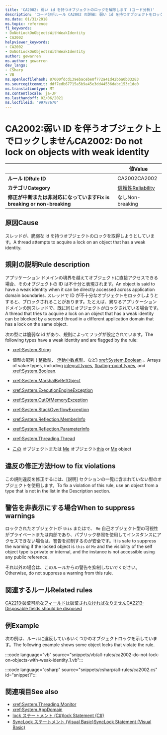 ```yaml
---
title: 'CA2002: 弱い id を持つオブジェクトのロックを解除します (コード分析)'
description: 'コード分析ルール CA2002 の詳細: 弱い id を持つオブジェクトをロックしない'
ms.date: 01/31/2018
ms.topic: reference
f1_keywords:
- DoNotLockOnObjectsWithWeakIdentity
- CA2002
helpviewer_keywords:
- CA2002
- DoNotLockOnObjectsWithWeakIdentity
author: gewarren
ms.author: gewarren
dev_langs:
- CSharp
- VB
ms.openlocfilehash: 87000fdcd139ebacebe0f772a41d42bba0b33283
ms.sourcegitcommit: ddf7edb67715a5b9a45e3dd44536dabc153c1de0
ms.translationtype: MT
ms.contentlocale: ja-JP
ms.lasthandoff: 02/06/2021
ms.locfileid: "99787670"
---
```

# <a name="ca2002-do-not-lock-on-objects-with-weak-identity"></a><span data-ttu-id="0e2c0-103">CA2002:弱い ID を伴うオブジェクト上でロックしません</span><span class="sxs-lookup"><span data-stu-id="0e2c0-103">CA2002: Do not lock on objects with weak identity</span></span>

| | <span data-ttu-id="0e2c0-104">値</span><span class="sxs-lookup"><span data-stu-id="0e2c0-104">Value</span></span> |
|-|-|
| <span data-ttu-id="0e2c0-105">**ルール ID**</span><span class="sxs-lookup"><span data-stu-id="0e2c0-105">**Rule ID**</span></span> |<span data-ttu-id="0e2c0-106">CA2002</span><span class="sxs-lookup"><span data-stu-id="0e2c0-106">CA2002</span></span>|
| <span data-ttu-id="0e2c0-107">**カテゴリ**</span><span class="sxs-lookup"><span data-stu-id="0e2c0-107">**Category**</span></span> |[<span data-ttu-id="0e2c0-108">信頼性</span><span class="sxs-lookup"><span data-stu-id="0e2c0-108">Reliability</span></span>](reliability-warnings.md)|
| <span data-ttu-id="0e2c0-109">**修正が中断または非対応になっています**</span><span class="sxs-lookup"><span data-stu-id="0e2c0-109">**Fix is breaking or non-breaking**</span></span> |<span data-ttu-id="0e2c0-110">なし</span><span class="sxs-lookup"><span data-stu-id="0e2c0-110">Non-breaking</span></span>|

## <a name="cause"></a><span data-ttu-id="0e2c0-111">原因</span><span class="sxs-lookup"><span data-stu-id="0e2c0-111">Cause</span></span>

<span data-ttu-id="0e2c0-112">スレッドが、脆弱な id を持つオブジェクトのロックを取得しようとしています。</span><span class="sxs-lookup"><span data-stu-id="0e2c0-112">A thread attempts to acquire a lock on an object that has a weak identity.</span></span>

## <a name="rule-description"></a><span data-ttu-id="0e2c0-113">規則の説明</span><span class="sxs-lookup"><span data-stu-id="0e2c0-113">Rule description</span></span>

<span data-ttu-id="0e2c0-114">アプリケーション ドメインの境界を越えてオブジェクトに直接アクセスできる場合、そのオブジェクトの ID は不十分と表現されます。</span><span class="sxs-lookup"><span data-stu-id="0e2c0-114">An object is said to have a weak identity when it can be directly accessed across application domain boundaries.</span></span> <span data-ttu-id="0e2c0-115">スレッドで ID が不十分なオブジェクトをロックしようとすると、ブロックされることがあります。たとえば、異なるアプリケーション ドメインの別スレッドで、既に同じオブジェクトがロックされている場合です。</span><span class="sxs-lookup"><span data-stu-id="0e2c0-115">A thread that tries to acquire a lock on an object that has a weak identity can be blocked by a second thread in a different application domain that has a lock on the same object.</span></span>

<span data-ttu-id="0e2c0-116">次の型には脆弱な id があり、規則によってフラグが設定されています。</span><span class="sxs-lookup"><span data-stu-id="0e2c0-116">The following types have a weak identity and are flagged by the rule:</span></span>

- <xref:System.String>

- <span data-ttu-id="0e2c0-117">値型の配列 ( [整数型](../../../csharp/language-reference/builtin-types/integral-numeric-types.md)、 [浮動小数点型](../../../csharp/language-reference/builtin-types/floating-point-numeric-types.md)、など) <xref:System.Boolean> 。</span><span class="sxs-lookup"><span data-stu-id="0e2c0-117">Arrays of value types, including [integral types](../../../csharp/language-reference/builtin-types/integral-numeric-types.md), [floating-point types](../../../csharp/language-reference/builtin-types/floating-point-numeric-types.md), and <xref:System.Boolean>.</span></span>

- <xref:System.MarshalByRefObject>

- <xref:System.ExecutionEngineException>

- <xref:System.OutOfMemoryException>

- <xref:System.StackOverflowException>

- <xref:System.Reflection.MemberInfo>

- <xref:System.Reflection.ParameterInfo>

- <xref:System.Threading.Thread>

- <span data-ttu-id="0e2c0-118">[この](../../../csharp/language-reference/keywords/this.md) オブジェクトまたは [Me](../../../visual-basic/programming-guide/program-structure/me-my-mybase-and-myclass.md) オブジェクト</span><span class="sxs-lookup"><span data-stu-id="0e2c0-118">[this](../../../csharp/language-reference/keywords/this.md) or [Me](../../../visual-basic/programming-guide/program-structure/me-my-mybase-and-myclass.md) object</span></span>

## <a name="how-to-fix-violations"></a><span data-ttu-id="0e2c0-119">違反の修正方法</span><span class="sxs-lookup"><span data-stu-id="0e2c0-119">How to fix violations</span></span>

<span data-ttu-id="0e2c0-120">この規則違反を修正するには、[説明] セクションの一覧に含まれていない型のオブジェクトを使用します。</span><span class="sxs-lookup"><span data-stu-id="0e2c0-120">To fix a violation of this rule, use an object from a type that is not in the list in the Description section.</span></span>

## <a name="when-to-suppress-warnings"></a><span data-ttu-id="0e2c0-121">警告を非表示にする場合</span><span class="sxs-lookup"><span data-stu-id="0e2c0-121">When to suppress warnings</span></span>

<span data-ttu-id="0e2c0-122">ロックされたオブジェクトが `this` またはで、 `Me` 自己オブジェクト型の可視性がプライベートまたは内部であり、パブリック参照を使用してインスタンスにアクセスできない場合は、警告を抑制するのが安全です。</span><span class="sxs-lookup"><span data-stu-id="0e2c0-122">It is safe to suppress the warning if the locked object is `this` or `Me` and the visibility of the self object type is private or internal, and the instance is not accessible using any public reference.</span></span>

<span data-ttu-id="0e2c0-123">それ以外の場合は、このルールからの警告を抑制しないでください。</span><span class="sxs-lookup"><span data-stu-id="0e2c0-123">Otherwise, do not suppress a warning from this rule.</span></span>

## <a name="related-rules"></a><span data-ttu-id="0e2c0-124">関連するルール</span><span class="sxs-lookup"><span data-stu-id="0e2c0-124">Related rules</span></span>

[<span data-ttu-id="0e2c0-125">CA2213:破棄可能なフィールドは破棄されなければなりません</span><span class="sxs-lookup"><span data-stu-id="0e2c0-125">CA2213: Disposable fields should be disposed</span></span>](ca2213.md)

## <a name="example"></a><span data-ttu-id="0e2c0-126">例</span><span class="sxs-lookup"><span data-stu-id="0e2c0-126">Example</span></span>

<span data-ttu-id="0e2c0-127">次の例は、ルールに違反しているいくつかのオブジェクトロックを示しています。</span><span class="sxs-lookup"><span data-stu-id="0e2c0-127">The following example shows some object locks that violate the rule.</span></span>

:::code language="vb" source="snippets/vb/all-rules/ca2002-do-not-lock-on-objects-with-weak-identity_1.vb":::

:::code language="csharp" source="snippets/csharp/all-rules/ca2002.cs" id="snippet1":::

## <a name="see-also"></a><span data-ttu-id="0e2c0-128">関連項目</span><span class="sxs-lookup"><span data-stu-id="0e2c0-128">See also</span></span>

- <xref:System.Threading.Monitor>
- <xref:System.AppDomain>
- [<span data-ttu-id="0e2c0-129">lock ステートメント (C#)</span><span class="sxs-lookup"><span data-stu-id="0e2c0-129">lock Statement (C#)</span></span>](../../../csharp/language-reference/keywords/lock-statement.md)
- [<span data-ttu-id="0e2c0-130">SyncLock ステートメント (Visual Basic)</span><span class="sxs-lookup"><span data-stu-id="0e2c0-130">SyncLock Statement (Visual Basic)</span></span>](../../../visual-basic/language-reference/statements/synclock-statement.md)
